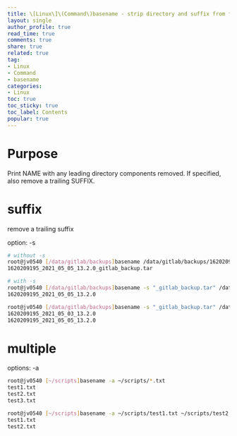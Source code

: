 ```yaml
---
title: \[Linux\]\(Command\)basename - strip directory and suffix from filenames
layout: single
author_profile: true
read_time: true
comments: true
share: true
related: true
tag:
- Linux
- Command
- basename
categories:
- Linux
toc: true
toc_sticky: true
toc_label: Contents
popular: true
---
```

# **Purpose**
Print NAME with any leading directory components removed.  If specified, also remove a trailing SUFFIX.

# suffix

remove a trailing suffix

option: -s

```bash
# without -s 
root@jv0540 [/data/gitlab/backups]basename /data/gitlab/backups/1620209195_2021_05_05_13.2.0_gitlab_backup.tar
1620209195_2021_05_05_13.2.0_gitlab_backup.tar

# with -s
root@jv0540 [/data/gitlab/backups]basename -s "_gitlab_backup.tar" /data/gitlab/backups/1620209195_2021_05_05_13.2.0_gitlab_backup.tar
1620209195_2021_05_05_13.2.0

root@jv0540 [/data/gitlab/backups]basename -s "_gitlab_backup.tar" /data/gitlab/backups/*gitlab_backup.tar
1620209195_2021_05_03_13.2.0
1620209195_2021_05_05_13.2.0

```

# multiple

options: -a

```bash
root@jv0540 [~/scripts]basename -a ~/scripts/*.txt
test1.txt
test2.txt
test3.txt

root@jv0540 [~/scripts]basename -a ~/scripts/test1.txt ~/scripts/test2.txt
test1.txt
test2.txt
```